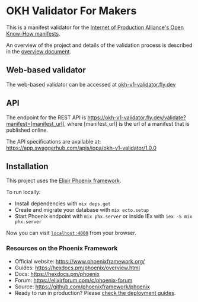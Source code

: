 # OKH Validator For Makers

This is a manifest validator for the [Internet of Production Alliance's Open Know-How manifests](https://standards.internetofproduction.org/).

An overview of the project and details of the validation process is described in the [overview document](./docs/overview.md).

## Web-based validator

The web-based validator can be accessed at [okh-v1-validator.fly.dev](https://okh-v1-validator.fly.dev)

## API

The endpoint for the REST API is https://okh-v1-validator.fly.dev/validate?manifest=[manifest_url], where [manifest_url] is the url of a manifest that is published online.

The API specifications are available at: https://app.swaggerhub.com/apis/iopa/okh-v1-validator/1.0.0

## Installation

This project uses the [Elixir Phoenix framework](https://www.phoenixframework.org/).

To run locally:

  * Install dependencies with `mix deps.get`
  * Create and migrate your database with `mix ecto.setup`
  * Start Phoenix endpoint with `mix phx.server` or inside IEx with `iex -S mix phx.server`

Now you can visit [`localhost:4000`](http://localhost:4000) from your browser.

### Resources on the Phoenix Framework

  * Official website: https://www.phoenixframework.org/
  * Guides: https://hexdocs.pm/phoenix/overview.html
  * Docs: https://hexdocs.pm/phoenix
  * Forum: https://elixirforum.com/c/phoenix-forum
  * Source: https://github.com/phoenixframework/phoenix
  * Ready to run in production? Please [check the deployment guides](https://hexdocs.pm/phoenix/deployment.html).

